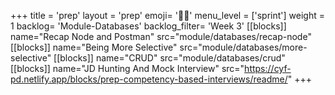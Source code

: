 +++
title = 'prep'
layout = 'prep'
emoji= '🧑🏿‍'
menu_level = ['sprint']
weight = 1
backlog= 'Module-Databases'
backlog_filter= 'Week 3'
[[blocks]]
name="Recap Node and Postman"
src="module/databases/recap-node"
[[blocks]]
name="Being More Selective"
src="module/databases/more-selective"
[[blocks]]
name="CRUD"
src="module/databases/crud"
[[blocks]]
name="JD Hunting And Mock Interview"
src="https://cyf-pd.netlify.app/blocks/prep-competency-based-interviews/readme/"
+++
